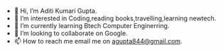 - 👋 Hi, I’m Aditi Kumari Gupta.
- 👀 I’m interested in Coding,reading books,travelling,learning newtech.
- 🌱 I’m currently learning Btech Computer Enginerring.
- 💞️ I’m looking to collaborate on Google.
- 📫 How to reach me email me on agupta844@gmail.com.

<!---
progressiveprogram1/progressiveprogram1 is a ✨ special ✨ repository because its `README.md` (this file) appears on your GitHub profile.
You can click the Preview link to take a look at your changes.
--->
